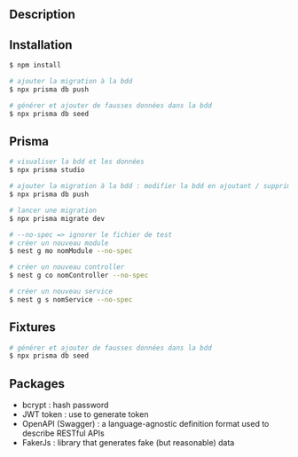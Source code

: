 ## Description

## Installation

```bash
$ npm install

# ajouter la migration à la bdd
$ npx prisma db push

# générer et ajouter de fausses données dans la bdd
$ npx prisma db seed
```

## Prisma

```bash
# visualiser la bdd et les données
$ npx prisma studio

# ajouter la migration à la bdd : modifier la bdd en ajoutant / supprimant des colonnes, tables ...
$ npx prisma db push

# lancer une migration
$ npx prisma migrate dev

# --no-spec => ignorer le fichier de test
# créer un nouveau module
$ nest g mo nomModule --no-spec

# créer un nouveau controller
$ nest g co nomController --no-spec

# créer un nouveau service
$ nest g s nomService --no-spec
```

## Fixtures

```bash
# générer et ajouter de fausses données dans la bdd
$ npx prisma db seed
```

## Packages

- bcrypt : hash password
- JWT token : use to generate token
- OpenAPI (Swagger) : a language-agnostic definition format used to describe RESTful APIs
- FakerJs : library that generates fake (but reasonable) data
